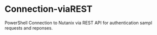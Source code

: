 # Connection-viaREST
PowerShell Connection to Nutanix via REST API for authentication sampl requests and reponses.
